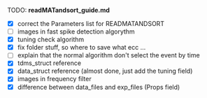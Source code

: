 TODO: **readMATandsort_guide.md**
- [x] correct the Parameters list for READMATANDSORT
- [ ] images in fast spike detection algorythm
- [x] tuning check algorithm
- [x] fix folder stuff, so where to save what ecc ...
- [ ] explain that the normal algorithm don't select the event by time
- [x] tdms_struct reference
- [x] data_struct reference (almost done, just add the tuning field)
- [x] images in frequency filter
- [x] difference between data_files and exp_files (Props field)
